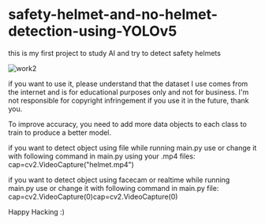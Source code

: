 # safety-helmet-and-no-helmet-detection-using-YOLOv5
this is my first project to study AI and try to detect safety helmets

![work2](https://user-images.githubusercontent.com/78607405/216264445-285e80de-393e-4767-9ea0-b871b5d2f731.jpg)

if you want to use it, please understand that the dataset I use comes from the internet and is for educational purposes only and not for business. I'm not responsible for copyright infringement if you use it in the future, thank you.

To improve accuracy, you need to add more data objects to each class to train to produce a better model.

if you want to detect object using file while running main.py
use or change it with following command in main.py using your .mp4 files:
cap=cv2.VideoCapture("helmet.mp4")

if you want to detect object using facecam or realtime while running main.py 
use or change it with following command in main.py file:
cap=cv2.VideoCapture(0)cap=cv2.VideoCapture(0)

Happy Hacking :)
